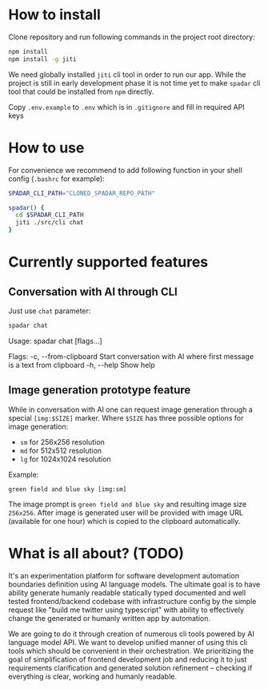 # How to install

Clone repository and run following commands in the project root directory:

```sh
npm install
npm install -g jiti
```

We need globally installed `jiti` cli tool in order to run our app. While the project is still in early development phase it is not time yet to make `spadar` cli tool that could be installed from `npm` directly.

Copy `.env.example` to `.env` which is in `.gitignore` and fill in required API keys

# How to use

For convenience we recommend to add following function in your shell config (`.bashrc` for example):

```sh
SPADAR_CLI_PATH="CLONED_SPADAR_REPO_PATH"

spadar() {
  cd $SPADAR_CLI_PATH
  jiti ./src/cli chat
}
```

# Currently supported features

## Conversation with AI through CLI

Just use `chat` parameter:

```sh
spadar chat
```

Usage:
spadar chat [flags...]

Flags:
-c, --from-clipboard Start conversation with AI where first message is a text from clipboard
-h, --help Show help

## Image generation prototype feature

While in conversation with AI one can request image generation through a special `[img:$SIZE]` marker. Where `$SIZE` has three possible options for image generation:

- `sm` for 256x256 resolution
- `md` for 512x512 resolution
- `lg` for 1024x1024 resolution

Example:

```
green field and blue sky [img:sm]
```

The image prompt is `green field and blue sky` and resulting image size `256x256`. After image is generated user will be provided with image URL (available for one hour) which is copied to the clipboard automatically.

# What is all about? (TODO)

It's an experimentation platform for software development automation boundaries definition using AI language models. The ultimate goal is to have ability generate humanly readable statically typed documented and well tested frontend/backend codebase with infrastructure config by the simple request like "build me twitter using typescript" with ability to effectively change the generated or humanly written app by automation.

We are going to do it through creation of numerous cli tools powered by AI language model API. We want to develop unified manner of using this cli tools which should be convenient in their orchestration. We prioritizing the goal of simplification of frontend development job and reducing it to just requirements clarification and generated solution refinement – checking if everything is clear, working and humanly readable.
